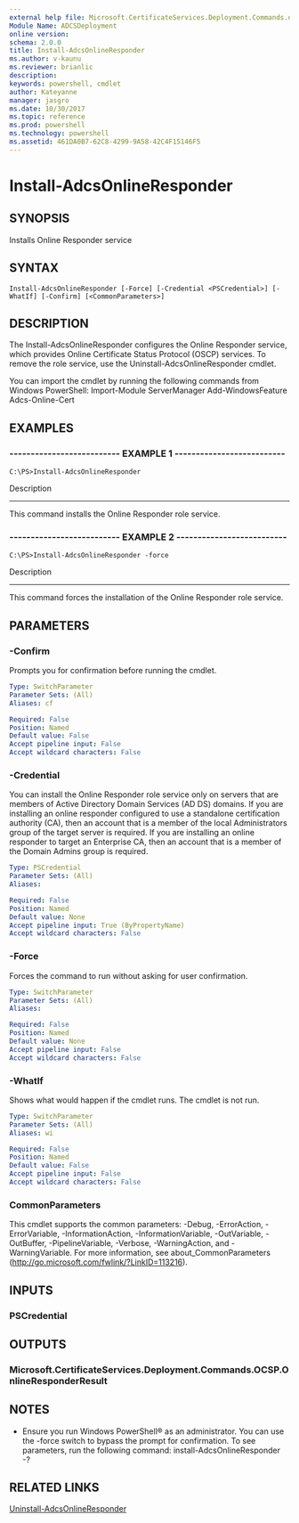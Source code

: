 ```yaml
---
external help file: Microsoft.CertificateServices.Deployment.Commands.dll-Help.xml
Module Name: ADCSDeployment
online version: 
schema: 2.0.0
title: Install-AdcsOnlineResponder
ms.author: v-kaunu
ms.reviewer: brianlic
description: 
keywords: powershell, cmdlet
author: Kateyanne
manager: jasgro
ms.date: 10/30/2017
ms.topic: reference
ms.prod: powershell
ms.technology: powershell
ms.assetid: 461DA0B7-62C8-4299-9A58-42C4F15146F5
---
```


# Install-AdcsOnlineResponder

## SYNOPSIS
Installs Online Responder service

## SYNTAX

```
Install-AdcsOnlineResponder [-Force] [-Credential <PSCredential>] [-WhatIf] [-Confirm] [<CommonParameters>]
```

## DESCRIPTION
The Install-AdcsOnlineResponder configures the Online Responder service, which provides Online Certificate Status Protocol (OSCP) services.
To remove the role service, use the Uninstall-AdcsOnlineResponder cmdlet.

You can import the cmdlet by running the following commands from Windows PowerShell:
Import-Module ServerManager
Add-WindowsFeature Adcs-Online-Cert

## EXAMPLES

### -------------------------- EXAMPLE 1 --------------------------
```
C:\PS>Install-AdcsOnlineResponder
```

Description

-----------

This command installs the Online Responder role service.

### -------------------------- EXAMPLE 2 --------------------------
```
C:\PS>Install-AdcsOnlineResponder -force
```

Description

-----------

This command forces the installation of the Online Responder role service.

## PARAMETERS

### -Confirm
Prompts you for confirmation before running the cmdlet.

```yaml
Type: SwitchParameter
Parameter Sets: (All)
Aliases: cf

Required: False
Position: Named
Default value: False
Accept pipeline input: False
Accept wildcard characters: False
```

### -Credential
You can install the Online Responder role service only on servers that are members of Active Directory Domain Services (AD DS) domains.
If you are installing an online responder configured to use a standalone certification authority (CA), then an account that is a member of the local Administrators group of the target server is required.
If you are installing an online responder to target an Enterprise CA, then an account that is a member of the Domain Admins group is required.

```yaml
Type: PSCredential
Parameter Sets: (All)
Aliases: 

Required: False
Position: Named
Default value: None
Accept pipeline input: True (ByPropertyName)
Accept wildcard characters: False
```

### -Force
Forces the command to run without asking for user confirmation.

```yaml
Type: SwitchParameter
Parameter Sets: (All)
Aliases: 

Required: False
Position: Named
Default value: None
Accept pipeline input: False
Accept wildcard characters: False
```

### -WhatIf
Shows what would happen if the cmdlet runs.
The cmdlet is not run.

```yaml
Type: SwitchParameter
Parameter Sets: (All)
Aliases: wi

Required: False
Position: Named
Default value: False
Accept pipeline input: False
Accept wildcard characters: False
```

### CommonParameters
This cmdlet supports the common parameters: -Debug, -ErrorAction, -ErrorVariable, -InformationAction, -InformationVariable, -OutVariable, -OutBuffer, -PipelineVariable, -Verbose, -WarningAction, and -WarningVariable. For more information, see about_CommonParameters (http://go.microsoft.com/fwlink/?LinkID=113216).

## INPUTS

### PSCredential

## OUTPUTS

### Microsoft.CertificateServices.Deployment.Commands.OCSP.OnlineResponderResult

## NOTES
* Ensure you run Windows PowerShell® as an administrator. You can use the -force switch to bypass the prompt for confirmation.
To see parameters, run the following command: install-AdcsOnlineResponder -?

## RELATED LINKS

[Uninstall-AdcsOnlineResponder](./Uninstall-AdcsOnlineResponder.md)


